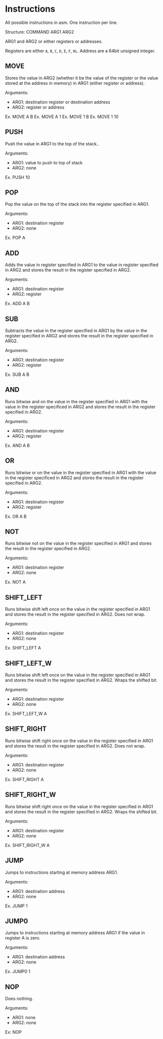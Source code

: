 # Instructions

All possible instructions in asm. One instruction per line.

Structure: COMMAND ARG1 ARG2

ARG1 and ARG2 or either registers or addresses.

Registers are either `A`, `B`, `C`, `D`, `E`, `F`, `HL`.
Address are a 64bit unsigned integer.

## MOVE

Stores the value in ARG2 (whether it be the value of the register or the value stored at the address in memory) in ARG1 (either register or address).

Arguments:

- ARG1: destination register or destination address
- ARG2: register or address

Ex. MOVE A B
Ex. MOVE A 1
Ex. MOVE 1 B
Ex. MOVE 1 10

## PUSH

Push the value in ARG1 to the top of the stack..

Arguments:

- ARG1: value to push to top of stack
- ARG2: none

Ex. PUSH 10

## POP

Pop the value on the top of the stack into the register specified in ARG1.

Arguments:

- ARG1: destination register
- ARG2: none

Ex. POP A

## ADD

Adds the value in register specified in ARG1 to the value in register specified in ARG2 and stores the result in the register specified in ARG2.

Arguments:

- ARG1: destination register
- ARG2: register

Ex. ADD A B

## SUB

Subtracts the value in the register specified in ARG1 by the value in the register specified in ARG2 and stores the result in the register specified in ARG2.

Arguments:

- ARG1: destination register
- ARG2: register

Ex. SUB A B

## AND

Runs bitwise and on the value in the register specified in ARG1 with the value in the register specificed in ARG2 and stores the result in the register specified in ARG2.

Arguments:

- ARG1: destination register
- ARG2: register

Ex. AND A B

## OR

Runs bitwise or on the value in the register specified in ARG1 with the value in the register specificed in ARG2 and stores the result in the register specified in ARG2.

Arguments:

- ARG1: destination register
- ARG2: register

Ex. OR A B

## NOT

Runs bitwise not on the value in the register specified in ARG1 and stores the result in the register specified in ARG2.

Arguments:

- ARG1: destination register
- ARG2: none

Ex. NOT A

## SHIFT_LEFT

Runs bitwise shift left once on the value in the register specified in ARG1 and stores the result in the register specified in ARG2. Does not wrap.

Arguments:

- ARG1: destination register
- ARG2: none

Ex. SHIFT_LEFT A

## SHIFT_LEFT_W

Runs bitwise shift left once on the value in the register specified in ARG1 and stores the result in the register specified in ARG2. Wraps the shifted bit.

Arguments:

- ARG1: destination register
- ARG2: none

Ex. SHIFT_LEFT_W A

## SHIFT_RIGHT

Runs bitwise shift right once on the value in the register specified in ARG1 and stores the result in the register specified in ARG2. Does not wrap.

Arguments:

- ARG1: destination register
- ARG2: none

Ex. SHIFT_RIGHT A

## SHIFT_RIGHT_W

Runs bitwise shift right once on the value in the register specified in ARG1 and stores the result in the register specified in ARG2. Wraps the shifted bit.

Arguments:

- ARG1: destination register
- ARG2: none

Ex. SHIFT_RIGHT_W A

## JUMP

Jumps to instructions starting at memory address ARG1.

Arguments:

- ARG1: destination address
- ARG2: none

Ex. JUMP 1

## JUMP0

Jumps to instructions starting at memory address ARG1 if the value in register A is zero.

Arguments:

- ARG1: destination address
- ARG2: none

Ex. JUMP0 1

## NOP

Does nothing.

Arguments:

- ARG1: none
- ARG2: none

Ex: NOP
